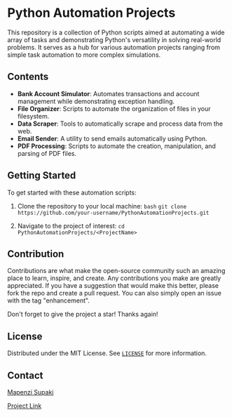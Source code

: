 # Python Automation Projects

This repository is a collection of Python scripts aimed at automating a wide array of tasks and demonstrating Python's versatility in solving real-world problems. It serves as a hub for various automation projects ranging from simple task automation to more complex simulations.

## Contents

- **Bank Account Simulator**: Automates transactions and account management while demonstrating exception handling.
- **File Organizer**: Scripts to automate the organization of files in your filesystem.
- **Data Scraper**: Tools to automatically scrape and process data from the web.
- **Email Sender**: A utility to send emails automatically using Python.
- **PDF Processing**: Scripts to automate the creation, manipulation, and parsing of PDF files.


## Getting Started

To get started with these automation scripts:

1. Clone the repository to your local machine:
`bash`
`git clone https://github.com/your-username/PythonAutomationProjects.git`

2. Navigate to the project of interest:
`cd PythonAutomationProjects/<ProjectName>`

## Contribution
Contributions are what make the open-source community such an amazing place to learn, inspire, and create. Any contributions you make are greatly appreciated. If you have a suggestion that would make this better, please fork the repo and create a pull request. You can also simply open an issue with the tag "enhancement".

Don't forget to give the project a star! Thanks again!

## License
Distributed under the MIT License. See [`LICENSE`](https://github.com/the-aiprodigy/Python-Automation-Projects/blob/main/LICENSE) for more information.

## Contact

[Mapenzi Supaki](https://theaiprodigy.com/)

[Project Link](https://github.com/your-username/PythonAutomationProjects)
